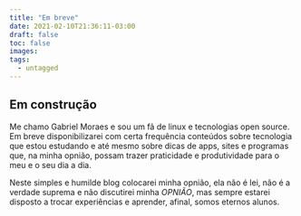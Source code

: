 ```yaml
---
title: "Em breve"
date: 2021-02-10T21:36:11-03:00
draft: false
toc: false
images:
tags:
  - untagged
---
```

## Em construção

Me chamo Gabriel Moraes e sou um fã de linux e tecnologias open source. Em breve disponibilizarei com certa frequência conteúdos sobre tecnologia que estou estudando e até mesmo sobre dicas de apps, sites e programas que, na minha opnião, possam trazer praticidade e produtividade para o meu e o seu dia a dia.

Neste simples e humilde blog colocarei minha opnião, ela não é lei, não é a verdade suprema e não discutirei minha *OPNIÃO*, mas sempre estarei disposto a trocar experiências e aprender, afinal, somos eternos alunos.
